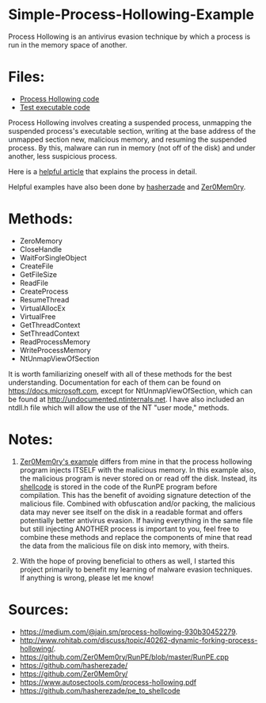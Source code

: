 # Simple-Process-Hollowing-Example
Process Hollowing is an antivirus evasion technique by which a process is run in the memory space of another. 

# Files:
- [Process Hollowing code](https://github.com/LordSquigles/Simple-Process-Hollowing-Example/blob/main/processHollowing/Source.cpp)
- [Test executable code](https://github.com/LordSquigles/Simple-Process-Hollowing-Example/blob/main/test/Source.cpp)

Process Hollowing involves creating a suspended process, unmapping the suspended process's executable section, writing at the base address of the unmapped section new, malicious memory, and resuming the suspended process. By this, malware can run in memory (not off of the disk) and under another, less suspicious process.

Here is a [helpful article](https://medium.com/@jain.sm/process-hollowing-930b30452279) that explains the process in detail.

Helpful examples have also been done by [hasherzade](https://github.com/hasherezade) and [Zer0Mem0ry](https://github.com/Zer0Mem0ry/).

# Methods:

  - ZeroMemory
  - CloseHandle
  - WaitForSingleObject
  - CreateFile
  - GetFileSize
  - ReadFile
  - CreateProcess
  - ResumeThread
  - VirtualAllocEx
  - VirtualFree
  - GetThreadContext
  - SetThreadContext
  - ReadProcessMemory
  - WriteProcessMemory
  - NtUnmapViewOfSection
  
  It is worth familiarizing oneself with all of these methods for the best understanding. Documentation for each of them can be found on https://docs.microsoft.com, except for NtUnmapViewOfSection, which can be found at http://undocumented.ntinternals.net. I have also included an ntdll.h file which will allow the use of the NT "user mode," methods.
  
# Notes: 
 
1. [Zer0Mem0ry's example](https://github.com/Zer0Mem0ry/RunPE/blob/master/RunPE.cpp) differs from mine in that the process hollowing program injects ITSELF with the malicious memory. In this example also, the malicious program is never stored on or read off the disk. Instead, its [shellcode](https://github.com/hasherezade/pe_to_shellcode) is stored in the code of the RunPE program before compilation. This has the benefit of avoiding signature detection of the malicious file. Combined with obfuscation and/or packing, the malicious data may never see itself on the disk in a readable format and offers potentially better antivirus evasion. If having everything in the same file but still injecting ANOTHER process is important to you, feel free to combine these methods and replace the components of mine that read the data from the malicious file on disk into memory, with theirs.

2. With the hope of proving beneficial to others as well, I started this project primarily to benefit my learning of malware evasion techniques. If anything is wrong, please let me know!

# Sources: 

- https://medium.com/@jain.sm/process-hollowing-930b30452279.
- http://www.rohitab.com/discuss/topic/40262-dynamic-forking-process-hollowing/.
- https://github.com/Zer0Mem0ry/RunPE/blob/master/RunPE.cpp
- https://github.com/hasherezade/
- https://github.com/Zer0Mem0ry/
- https://www.autosectools.com/process-hollowing.pdf
- https://github.com/hasherezade/pe_to_shellcode
